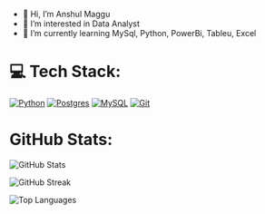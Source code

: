- 👋 Hi, I’m Anshul Maggu
- 👀 I’m interested in Data Analyst
- 🌱 I’m currently learning  MySql, Python, PowerBi, Tableu, Excel

# 💻 Tech Stack:
[![Python](https://img.shields.io/badge/Python-3776AB?style=for-the-badge&logo=python&logoColor=white)](https://www.python.org/)
[![Postgres](https://img.shields.io/badge/Postgres-4169E1?style=for-the-badge&logo=postgresql&logoColor=white)](https://www.postgresql.org/)
[![MySQL](https://img.shields.io/badge/MySQL-005C84?style=for-the-badge&logo=mysql&logoColor=white)](https://www.mysql.com/)
[![Git](https://img.shields.io/badge/Git-F05032?style=for-the-badge&logo=git&logoColor=white)](https://git-scm.com/)



# GitHub Stats:
![GitHub Stats](https://github-readme-stats.vercel.app/api?username=eranshulmaggu&show_icons=true&theme=tokyonight)


![GitHub Streak](https://streak-stats.demolab.com/?user=eranshulmaggu&theme=tokyonight)

![Top Languages](https://github-readme-stats.vercel.app/api/top-langs/?username=eranshulmaggu&layout=compact&theme=tokyonight)
